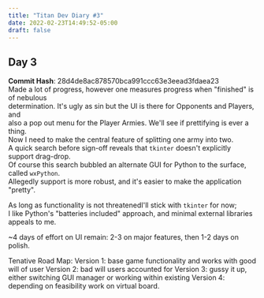 ```yaml
---
title: "Titan Dev Diary #3"
date: 2022-02-23T14:49:52-05:00
draft: false
---
```

## Day 3
**Commit Hash**: 28d4de8ac878570bca991ccc63e3eead3fdaea23  
Made a lot of progress, however one measures progress when "finished" is of nebulous  
determination. It's ugly as sin but the UI is there for Opponents and Players, and  
also a pop out menu for the Player Armies. We'll see if prettifying is ever a thing.  
Now I need to make the central feature of splitting one army into two.  
A quick search before sign-off reveals that `tkinter` doesn't explicitly support drag-drop.  
Of course this search bubbled an alternate GUI for Python to the surface, called `wxPython`.  
Allegedly support is more robust, and it's easier to make the application "pretty".  
  
As long as functionality is not threatenedI'll stick with `tkinter` for now;  
I like Python's "batteries included" approach, and minimal external libraries appeals to me.  
  
~4  days of effort on UI remain: 2-3 on major features, then 1-2 days on polish.  
  
Tenative Road Map:
Version 1: base game functionality and works with good will of user
Version 2: bad will users accounted for
Version 3: gussy it up, either switching GUI manager or working within existing
Version 4: depending on feasibility work on virtual board.